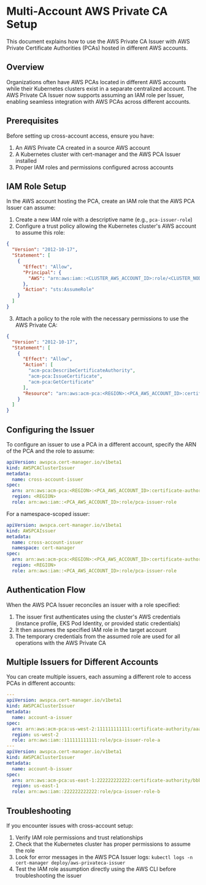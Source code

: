 # Multi-Account AWS Private CA Setup

This document explains how to use the AWS Private CA Issuer with AWS Private Certificate Authorities (PCAs) hosted in different AWS accounts.

## Overview

Organizations often have AWS PCAs located in different AWS accounts while their Kubernetes clusters exist in a separate centralized account. The AWS Private CA Issuer now supports assuming an IAM role per Issuer, enabling seamless integration with AWS PCAs across different accounts.

## Prerequisites

Before setting up cross-account access, ensure you have:

1. An AWS Private CA created in a source AWS account
2. A Kubernetes cluster with cert-manager and the AWS PCA Issuer installed
3. Proper IAM roles and permissions configured across accounts

## IAM Role Setup

In the AWS account hosting the PCA, create an IAM role that the AWS PCA Issuer can assume:

1. Create a new IAM role with a descriptive name (e.g., `pca-issuer-role`)
2. Configure a trust policy allowing the Kubernetes cluster's AWS account to assume this role:

```json
{
  "Version": "2012-10-17",
  "Statement": [
    {
      "Effect": "Allow",
      "Principal": {
        "AWS": "arn:aws:iam::<CLUSTER_AWS_ACCOUNT_ID>:role/<CLUSTER_NODE_ROLE>"
      },
      "Action": "sts:AssumeRole"
    }
  ]
}
```

3. Attach a policy to the role with the necessary permissions to use the AWS Private CA:

```json
{
  "Version": "2012-10-17",
  "Statement": [
    {
      "Effect": "Allow",
      "Action": [
        "acm-pca:DescribeCertificateAuthority",
        "acm-pca:IssueCertificate",
        "acm-pca:GetCertificate"
      ],
      "Resource": "arn:aws:acm-pca:<REGION>:<PCA_AWS_ACCOUNT_ID>:certificate-authority/<CA_ID>"
    }
  ]
}
```

## Configuring the Issuer

To configure an issuer to use a PCA in a different account, specify the ARN of the PCA and the role to assume:

```yaml
apiVersion: awspca.cert-manager.io/v1beta1
kind: AWSPCAClusterIssuer
metadata:
  name: cross-account-issuer
spec:
  arn: arn:aws:acm-pca:<REGION>:<PCA_AWS_ACCOUNT_ID>:certificate-authority/<CA_ID>
  region: <REGION>
  role: arn:aws:iam::<PCA_AWS_ACCOUNT_ID>:role/pca-issuer-role
```

For a namespace-scoped issuer:

```yaml
apiVersion: awspca.cert-manager.io/v1beta1
kind: AWSPCAIssuer
metadata:
  name: cross-account-issuer
  namespace: cert-manager
spec:
  arn: arn:aws:acm-pca:<REGION>:<PCA_AWS_ACCOUNT_ID>:certificate-authority/<CA_ID>
  region: <REGION>
  role: arn:aws:iam::<PCA_AWS_ACCOUNT_ID>:role/pca-issuer-role
```

## Authentication Flow

When the AWS PCA Issuer reconciles an issuer with a role specified:

1. The issuer first authenticates using the cluster's AWS credentials (instance profile, EKS Pod Identity, or provided static credentials)
2. It then assumes the specified IAM role in the target account
3. The temporary credentials from the assumed role are used for all operations with the AWS Private CA

## Multiple Issuers for Different Accounts

You can create multiple issuers, each assuming a different role to access PCAs in different accounts:

```yaml
---
apiVersion: awspca.cert-manager.io/v1beta1
kind: AWSPCAClusterIssuer
metadata:
  name: account-a-issuer
spec:
  arn: arn:aws:acm-pca:us-west-2:111111111111:certificate-authority/aaaaaaaa-aaaa-aaaa-aaaa-aaaaaaaaaaaa
  region: us-west-2
  role: arn:aws:iam::111111111111:role/pca-issuer-role-a
---
apiVersion: awspca.cert-manager.io/v1beta1
kind: AWSPCAClusterIssuer
metadata:
  name: account-b-issuer
spec:
  arn: arn:aws:acm-pca:us-east-1:222222222222:certificate-authority/bbbbbbbb-bbbb-bbbb-bbbb-bbbbbbbbbbbb
  region: us-east-1
  role: arn:aws:iam::222222222222:role/pca-issuer-role-b
```

## Troubleshooting

If you encounter issues with cross-account setup:

1. Verify IAM role permissions and trust relationships
2. Check that the Kubernetes cluster has proper permissions to assume the role
3. Look for error messages in the AWS PCA Issuer logs: `kubectl logs -n cert-manager deploy/aws-privateca-issuer`
4. Test the IAM role assumption directly using the AWS CLI before troubleshooting the issuer
